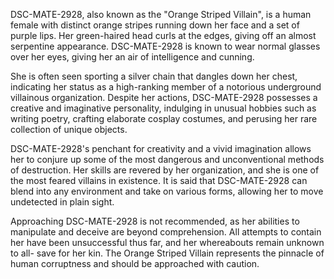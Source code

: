 DSC-MATE-2928, also known as the "Orange Striped Villain", is a human female with distinct orange stripes running down her face and a set of purple lips. Her green-haired head curls at the edges, giving off an almost serpentine appearance. DSC-MATE-2928 is known to wear normal glasses over her eyes, giving her an air of intelligence and cunning.

She is often seen sporting a silver chain that dangles down her chest, indicating her status as a high-ranking member of a notorious underground villainous organization. Despite her actions, DSC-MATE-2928 possesses a creative and imaginative personality, indulging in unusual hobbies such as writing poetry, crafting elaborate cosplay costumes, and perusing her rare collection of unique objects.

DSC-MATE-2928's penchant for creativity and a vivid imagination allows her to conjure up some of the most dangerous and unconventional methods of destruction. Her skills are revered by her organization, and she is one of the most feared villains in existence. It is said that DSC-MATE-2928 can blend into any environment and take on various forms, allowing her to move undetected in plain sight.

Approaching DSC-MATE-2928 is not recommended, as her abilities to manipulate and deceive are beyond comprehension. All attempts to contain her have been unsuccessful thus far, and her whereabouts remain unknown to all- save for her kin. The Orange Striped Villain represents the pinnacle of human corruptness and should be approached with caution.